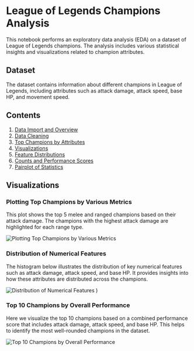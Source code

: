 # League of Legends Champions Analysis

This notebook performs an exploratory data analysis (EDA) on a dataset of League of Legends champions. The analysis includes various statistical insights and visualizations related to champion attributes.

## Dataset

The dataset contains information about different champions in League of Legends, including attributes such as attack damage, attack speed, base HP, and movement speed.

## Contents

1. [Data Import and Overview](#data-import-and-overview)
2. [Data Cleaning](#data-cleaning)
3. [Top Champions by Attributes](#top-champions-by-attributes)
4. [Visualizations](#visualizations)
5. [Feature Distributions](#feature-distributions)
6. [Counts and Performance Scores](#counts-and-performance-scores)
7. [Pairplot of Statistics](#pairplot-of-statistics)


## Visualizations

### Plotting Top Champions by Various Metrics

This plot shows the top 5 melee and ranged champions based on their attack damage. The champions with the highest attack damage are highlighted for each range type.

![Plotting Top Champions by Various Metrics](![image](https://github.com/user-attachments/assets/2251075e-fd6d-4e13-96d0-1a191aef902f)
)

### Distribution of Numerical Features

The histogram below illustrates the distribution of key numerical features such as attack damage, attack speed, and base HP. It provides insights into how these attributes are distributed across the champions.

![Distribution of Numerical Features](![image](https://github.com/user-attachments/assets/aec8b670-29a7-4987-bba1-5f6f4c44d938)
)
)

### Top 10 Champions by Overall Performance

Here we visualize the top 10 champions based on a combined performance score that includes attack damage, attack speed, and base HP. This helps to identify the most well-rounded champions in the dataset.

![Top 10 Champions by Overall Performance](![image](https://github.com/user-attachments/assets/993a85c0-9493-4465-92e9-1d0649846aaa)
)
